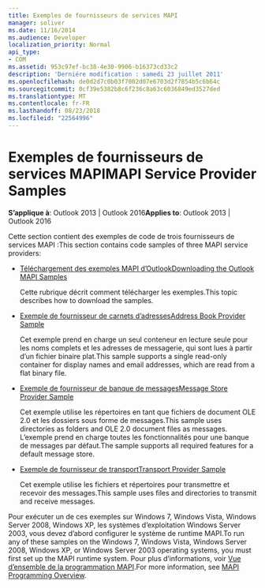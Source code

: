```yaml
---
title: Exemples de fournisseurs de services MAPI
manager: soliver
ms.date: 11/16/2014
ms.audience: Developer
localization_priority: Normal
api_type:
- COM
ms.assetid: 953c97ef-bc38-4e30-9906-b16373cd33c2
description: 'Derniére modification : samedi 23 juillet 2011'
ms.openlocfilehash: de0d2d7c0b03f7002d07e6703d2f7854b5c6b64c
ms.sourcegitcommit: 0cf39e5382b8c6f236c8a63c6036849ed3527ded
ms.translationtype: MT
ms.contentlocale: fr-FR
ms.lasthandoff: 08/23/2018
ms.locfileid: "22564996"
---
```

# <a name="mapi-service-provider-samples"></a><span data-ttu-id="e5a34-103">Exemples de fournisseurs de services MAPI</span><span class="sxs-lookup"><span data-stu-id="e5a34-103">MAPI Service Provider Samples</span></span>

  
  
<span data-ttu-id="e5a34-104">**S’applique à**: Outlook 2013 | Outlook 2016</span><span class="sxs-lookup"><span data-stu-id="e5a34-104">**Applies to**: Outlook 2013 | Outlook 2016</span></span> 
  
<span data-ttu-id="e5a34-105">Cette section contient des exemples de code de trois fournisseurs de services MAPI :</span><span class="sxs-lookup"><span data-stu-id="e5a34-105">This section contains code samples of three MAPI service providers:</span></span>
  
- [<span data-ttu-id="e5a34-106">Téléchargement des exemples MAPI d’Outlook</span><span class="sxs-lookup"><span data-stu-id="e5a34-106">Downloading the Outlook MAPI Samples</span></span>](downloading-the-outlook-mapi-samples.md)
    
    <span data-ttu-id="e5a34-107">Cette rubrique décrit comment télécharger les exemples.</span><span class="sxs-lookup"><span data-stu-id="e5a34-107">This topic describes how to download the samples.</span></span>
    
- [<span data-ttu-id="e5a34-108">Exemple de fournisseur de carnets d’adresses</span><span class="sxs-lookup"><span data-stu-id="e5a34-108">Address Book Provider Sample</span></span>](address-book-provider-sample.md)
    
    <span data-ttu-id="e5a34-109">Cet exemple prend en charge un seul conteneur en lecture seule pour les noms complets et les adresses de messagerie, qui sont lues à partir d’un fichier binaire plat.</span><span class="sxs-lookup"><span data-stu-id="e5a34-109">This sample supports a single read-only container for display names and email addresses, which are read from a flat binary file.</span></span>
    
- [<span data-ttu-id="e5a34-110">Exemple de fournisseur de banque de messages</span><span class="sxs-lookup"><span data-stu-id="e5a34-110">Message Store Provider Sample</span></span>](message-store-provider-sample.md)
    
    <span data-ttu-id="e5a34-111">Cet exemple utilise les répertoires en tant que fichiers de document OLE 2.0 et les dossiers sous forme de messages.</span><span class="sxs-lookup"><span data-stu-id="e5a34-111">This sample uses directories as folders and OLE 2.0 document files as messages.</span></span> <span data-ttu-id="e5a34-112">L’exemple prend en charge toutes les fonctionnalités pour une banque de messages par défaut.</span><span class="sxs-lookup"><span data-stu-id="e5a34-112">The sample supports all required features for a default message store.</span></span>
    
- [<span data-ttu-id="e5a34-113">Exemple de fournisseur de transport</span><span class="sxs-lookup"><span data-stu-id="e5a34-113">Transport Provider Sample</span></span>](transport-provider-sample.md)
    
    <span data-ttu-id="e5a34-114">Cet exemple utilise les fichiers et répertoires pour transmettre et recevoir des messages.</span><span class="sxs-lookup"><span data-stu-id="e5a34-114">This sample uses files and directories to transmit and receive messages.</span></span>
    
<span data-ttu-id="e5a34-115">Pour exécuter un de ces exemples sur Windows 7, Windows Vista, Windows Server 2008, Windows XP, les systèmes d’exploitation Windows Server 2003, vous devez d’abord configurer le système de runtime MAPI.</span><span class="sxs-lookup"><span data-stu-id="e5a34-115">To run any of these samples on the Windows 7, Windows Vista, Windows Server 2008, Windows XP, or Windows Server 2003 operating systems, you must first set up the MAPI runtime system.</span></span> <span data-ttu-id="e5a34-116">Pour plus d’informations, voir [Vue d’ensemble de la programmation MAPI](mapi-programming-overview.md).</span><span class="sxs-lookup"><span data-stu-id="e5a34-116">For more information, see [MAPI Programming Overview](mapi-programming-overview.md).</span></span>
  

